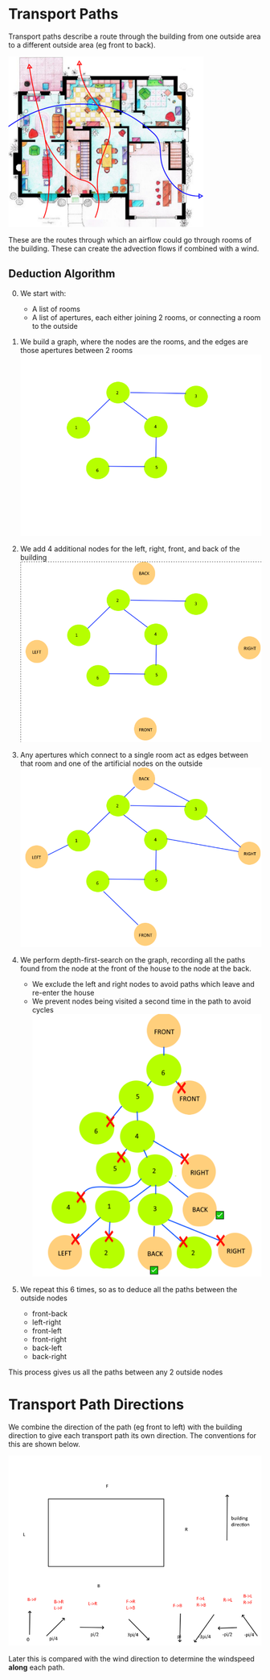 # Transport Paths

Transport paths describe a route through the building from one outside area to a different outside area (eg front to back).

![alt text](image-5.png)

These are the routes through which an airflow could go through rooms of the building. These can create the advection flows if combined with a wind.

## Deduction Algorithm

0) We start with:
    + A list of rooms
    + A list of apertures, each either joining 2 rooms, or connecting a room to the outside

1) We build a graph, where the nodes are the rooms, and the edges are those apertures between 2 rooms
![alt text](image.png)
2) We add 4 additional nodes for the left, right, front, and back of the building
![alt text](image-1.png)
3) Any apertures which connect to a single room act as edges between that room and one of the artificial nodes on the outside 
![alt text](image-2.png)
4) We perform depth-first-search on the graph, recording all the paths found from the node at the front of the house to the node at the back.
    + We exclude the left and right nodes to avoid paths which leave and re-enter the house
    + We prevent nodes being visited a second time in the path to avoid cycles
![alt text](image-3.png)
5) We repeat this 6 times, so as to deduce all the paths between the outside nodes
    + front-back
    + left-right
    + front-left
    + front-right
    + back-left
    + back-right

This process gives us all the paths between any 2 outside nodes


# Transport Path Directions

We combine the direction of the path (eg front to left) with the building direction to give each transport path its own direction.
The conventions for this are shown below.

![alt text](image-4.png)

Later this is compared with the wind direction to determine the windspeed **along** each path.